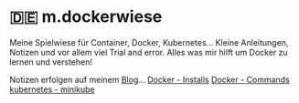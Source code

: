 # 🇩🇪 m.dockerwiese
Meine Spielwiese für Container, Docker, Kubernetes... Kleine Anleitungen, Notizen und vor allem viel Trial and error. Alles was mir hilft um Docker zu lernen und verstehen!

Notizen erfolgen auf meinem [Blog](https://heister.blog/)...
[Docker - Installs](https://heister.blog/index.php?article=Docker+-+Installs)
[Docker - Commands](https://heister.blog/index.php?article=Docker+-+Commands)
[kubernetes - minikube](https://heister.blog/index.php?article=kubernetes+-+minikube)
